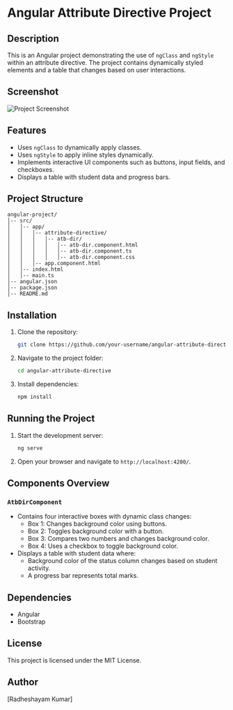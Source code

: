 # Angular Attribute Directive Project

## Description

This is an Angular project demonstrating the use of `ngClass` and `ngStyle` within an attribute directive. The project contains dynamically styled elements and a table that changes based on user interactions.

## Screenshot

![Project Screenshot](assets/Screenshot%20(577).png)

## Features

- Uses `ngClass` to dynamically apply classes.
- Uses `ngStyle` to apply inline styles dynamically.
- Implements interactive UI components such as buttons, input fields, and checkboxes.
- Displays a table with student data and progress bars.

## Project Structure

```
angular-project/
│-- src/
│   │-- app/
│   │   │-- attribute-directive/
│   │   │   │-- atb-dir/
│   │   │   │   │-- atb-dir.component.html
│   │   │   │   │-- atb-dir.component.ts
│   │   │   │   │-- atb-dir.component.css
│   │   │-- app.component.html
│   │-- index.html
│   │-- main.ts
│-- angular.json
│-- package.json
│-- README.md
```

## Installation

1. Clone the repository:
   ```sh
   git clone https://github.com/your-username/angular-attribute-directive.git
   ```
2. Navigate to the project folder:
   ```sh
   cd angular-attribute-directive
   ```
3. Install dependencies:
   ```sh
   npm install
   ```

## Running the Project

1. Start the development server:
   ```sh
   ng serve
   ```
2. Open your browser and navigate to `http://localhost:4200/`.

## Components Overview

### `AtbDirComponent`

- Contains four interactive boxes with dynamic class changes:
  - Box 1: Changes background color using buttons.
  - Box 2: Toggles background color with a button.
  - Box 3: Compares two numbers and changes background color.
  - Box 4: Uses a checkbox to toggle background color.
- Displays a table with student data where:
  - Background color of the status column changes based on student activity.
  - A progress bar represents total marks.

## Dependencies

- Angular
- Bootstrap

## License

This project is licensed under the MIT License.

## Author

[Radheshayam Kumar]

